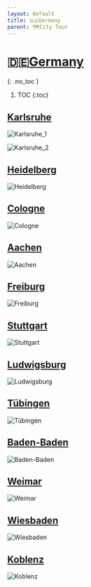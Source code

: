 ```yaml
---
layout: default
title: 🇩🇪Germany
parent: 🗺City Tour
---
```


# 🇩🇪[Germany](https://en.wikipedia.org/wiki/Germany)
{: .no_toc }
1. TOC
{:toc}

## [Karlsruhe](https://en.wikipedia.org/wiki/Karlsruhe)

![Karlsruhe_1](🇩🇪Germany/Karlsruhe_1.jpeg)

![Karlsruhe_2](🇩🇪Germany/Karlsruhe_2.jpeg)

## [Heidelberg](https://en.wikipedia.org/wiki/Heidelberg)

![Heidelberg](🇩🇪Germany/Heidelberg.jpeg)

## [Cologne](https://en.wikipedia.org/wiki/Cologne)

![Cologne](🇩🇪Germany/Cologne.jpeg)

## [Aachen](https://en.wikipedia.org/wiki/Aachen)

![Aachen](🇩🇪Germany/Aachen.jpeg)

## [Freiburg](https://en.wikipedia.org/wiki/Freiburg_im_Breisgau)

![Freiburg](🇩🇪Germany/Freiburg.jpeg)

## [Stuttgart](https://en.wikipedia.org/wiki/Stuttgart)

![Stuttgart](🇩🇪Germany/Stuttgart.jpeg)

## [Ludwigsburg](https://en.wikipedia.org/wiki/Ludwigsburg)

![Ludwigsburg](🇩🇪Germany/Ludwigsburg.jpeg)

## [Tübingen](https://en.wikipedia.org/wiki/Tübingen)

![Tübingen](🇩🇪Germany/Tübingen.jpeg)

## [Baden-Baden](https://en.wikipedia.org/wiki/Baden-Baden)

![Baden-Baden](🇩🇪Germany/Baden-Baden.jpeg)

## [Weimar](https://en.wikipedia.org/wiki/Weimar)

![Weimar](🇩🇪Germany/Weimar.jpeg)

## [Wiesbaden](https://en.wikipedia.org/wiki/Wiesbaden)

![Wiesbaden](🇩🇪Germany/Wiesbaden.jpeg)

## [Koblenz](https://en.wikipedia.org/wiki/Koblenz)

![Koblenz](🇩🇪Germany/Koblenz.jpeg)